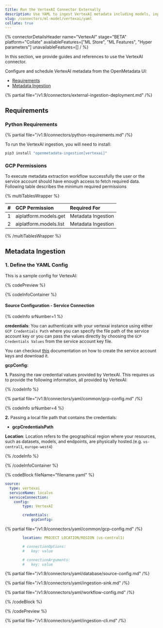 ```yaml
---
title: Run the VertexAI Connector Externally
description: Use YAML to ingest VertexAI metadata including models, inputs, tags, and monitoring logs.
slug: /connectors/ml-model/vertexai/yaml
collate: true
---
```


{% connectorDetailsHeader
name="VertexAI"
stage="BETA"
platform="Collate"
availableFeatures=["ML Store", "ML Features", "Hyper parameters"]
unavailableFeatures=[]
/ %}

In this section, we provide guides and references to use the VertexAI connector.

Configure and schedule VertexAI metadata from the OpenMetadata UI:

- [Requirements](#requirements)
- [Metadata Ingestion](#metadata-ingestion)

{% partial file="/v1.9/connectors/external-ingestion-deployment.md" /%}

## Requirements

### Python Requirements

{% partial file="/v1.9/connectors/python-requirements.md" /%}

To run the VertexAI ingestion, you will need to install:

```bash
pip3 install "openmetadata-ingestion[vertexai]"
```

### GCP Permissions

To execute metadata extraction workflow successfully the user or the service account should have enough access to fetch required data. Following table describes the minimum required permissions

{% multiTablesWrapper %}

| #    | GCP Permission                | Required For            |
| :--- | :---------------------------- | :---------------------- |
| 1    | aiplatform.models.get         | Metadata Ingestion      |
| 2    | aiplatform.models.list        | Metadata Ingestion      |


{% /multiTablesWrapper %}


## Metadata Ingestion

### 1. Define the YAML Config

This is a sample config for VertexAI:

{% codePreview %}

{% codeInfoContainer %}

#### Source Configuration - Service Connection

{% codeInfo srNumber=1 %}

**credentials**: 
You can authenticate with your vertexai instance using either `GCP Credentials Path` where you can specify the file path of the service account key or you can pass the values directly by choosing the `GCP Credentials Values` from the service account key file.

You can checkout [this](https://cloud.google.com/iam/docs/keys-create-delete#iam-service-account-keys-create-console) documentation on how to create the service account keys and download it.

**gcpConfig:**

**1.** Passing the raw credential values provided by VertexAI. This requires us to provide the following information, all provided by VertexAI:

{% /codeInfo %}

{% partial file="/v1.9/connectors/yaml/common/gcp-config.md" /%}

{% codeInfo srNumber=4 %}

**2.**  Passing a local file path that contains the credentials:
  - **gcpCredentialsPath**

**Location**:
Location refers to the geographical region where your resources, such as datasets, models, and endpoints, are physically hosted.(e.g. `us-central1`, `europe-west4`)

{% /codeInfo %}

{% /codeInfoContainer %}

{% codeBlock fileName="filename.yaml" %}

```yaml {% isCodeBlock=true %}
source:
  type: vertexai
  serviceName: localvx
  serviceConnection:
    config:
        type: VertexAI
```
```yaml {% srNumber=1 %}
        credentials:
            gcpConfig:
```

{% partial file="/v1.9/connectors/yaml/common/gcp-config.md" /%}

```yaml {% srNumber=4 %}
        location: PROJECT LOCATION/REGION (us-central1)
```
```yaml {% srNumber=2 %}
        # connectionOptions:
        #   key: value
```
```yaml {% srNumber=3 %}
        # connectionArguments:
        #   key: value
```

{% partial file="/v1.9/connectors/yaml/database/source-config.md" /%}

{% partial file="/v1.9/connectors/yaml/ingestion-sink.md" /%}

{% partial file="/v1.9/connectors/yaml/workflow-config.md" /%}

{% /codeBlock %}

{% /codePreview %}

{% partial file="/v1.9/connectors/yaml/ingestion-cli.md" /%}
